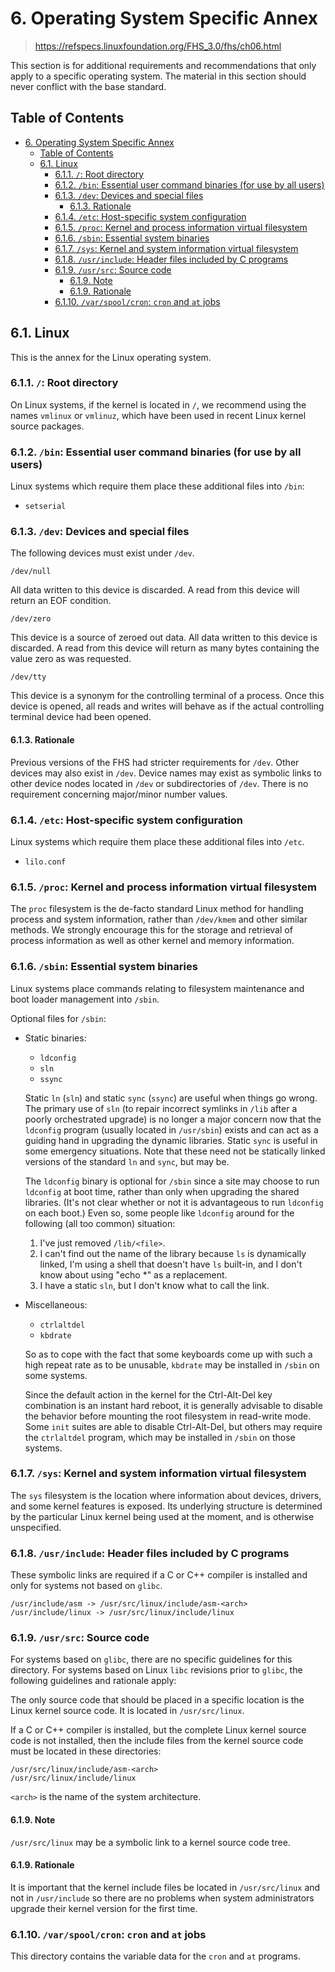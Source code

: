 # 6. Operating System Specific Annex

> <https://refspecs.linuxfoundation.org/FHS_3.0/fhs/ch06.html>

This section is for additional requirements and recommendations that only apply
to a specific operating system. The material in this section should never
conflict with the base standard.

## Table of Contents

- [6. Operating System Specific Annex](#6-operating-system-specific-annex)
  - [Table of Contents](#table-of-contents)
  - [6.1. Linux](#61-linux)
    - [6.1.1. `/`: Root directory](#611--root-directory)
    - [6.1.2. `/bin`: Essential user command binaries (for use by all users)](#612-bin-essential-user-command-binaries-for-use-by-all-users)
    - [6.1.3. `/dev`: Devices and special files](#613-dev-devices-and-special-files)
      - [6.1.3. Rationale](#613-rationale)
    - [6.1.4. `/etc`: Host-specific system configuration](#614-etc-host-specific-system-configuration)
    - [6.1.5. `/proc`: Kernel and process information virtual filesystem](#615-proc-kernel-and-process-information-virtual-filesystem)
    - [6.1.6. `/sbin`: Essential system binaries](#616-sbin-essential-system-binaries)
    - [6.1.7. `/sys`: Kernel and system information virtual filesystem](#617-sys-kernel-and-system-information-virtual-filesystem)
    - [6.1.8. `/usr/include`: Header files included by C programs](#618-usrinclude-header-files-included-by-c-programs)
    - [6.1.9. `/usr/src`: Source code](#619-usrsrc-source-code)
      - [6.1.9. Note](#619-note)
      - [6.1.9. Rationale](#619-rationale)
    - [6.1.10. `/var/spool/cron`: `cron` and `at` jobs](#6110-varspoolcron-cron-and-at-jobs)

## 6.1. Linux

This is the annex for the Linux operating system.

### 6.1.1. `/`: Root directory

On Linux systems, if the kernel is located in `/`, we recommend using the names
`vmlinux` or `vmlinuz`, which have been used in recent Linux kernel source
packages.

### 6.1.2. `/bin`: Essential user command binaries (for use by all users)

Linux systems which require them place these additional files into `/bin`:

- `setserial`

### 6.1.3. `/dev`: Devices and special files

The following devices must exist under `/dev`.

`/dev/null`

All data written to this device is discarded. A read from this device will
return an EOF condition.

`/dev/zero`

This device is a source of zeroed out data. All data written to this device is
discarded. A read from this device will return as many bytes containing the
value zero as was requested.

`/dev/tty`

This device is a synonym for the controlling terminal of a process. Once this
device is opened, all reads and writes will behave as if the actual controlling
terminal device had been opened.

#### 6.1.3. Rationale

Previous versions of the FHS had stricter requirements for `/dev`. Other
devices may also exist in `/dev`. Device names may exist as symbolic links to
other device nodes located in `/dev` or subdirectories of `/dev`. There is no
requirement concerning major/minor number values.

### 6.1.4. `/etc`: Host-specific system configuration

Linux systems which require them place these additional files into `/etc`.

- `lilo.conf`

### 6.1.5. `/proc`: Kernel and process information virtual filesystem

The `proc` filesystem is the de-facto standard Linux method for handling
process and system information, rather than `/dev/kmem` and other similar
methods. We strongly encourage this for the storage and retrieval of process
information as well as other kernel and memory information.

### 6.1.6. `/sbin`: Essential system binaries

Linux systems place commands relating to filesystem maintenance and boot loader
management into `/sbin`.

Optional files for `/sbin`:

- Static binaries:
  - `ldconfig`
  - `sln`
  - `ssync`

  Static `ln` (`sln`) and static `sync` (`ssync`) are useful when things go
  wrong. The primary use of `sln` (to repair incorrect symlinks in `/lib` after
  a poorly orchestrated upgrade) is no longer a major concern now that the
  `ldconfig` program (usually located in `/usr/sbin`) exists and can act as a
  guiding hand in upgrading the dynamic libraries. Static `sync` is useful in
  some emergency situations. Note that these need not be statically linked
  versions of the standard `ln` and `sync`, but may be.

  The `ldconfig` binary is optional for `/sbin` since a site may choose to run
  `ldconfig` at boot time, rather than only when upgrading the shared
  libraries. (It's not clear whether or not it is advantageous to run
  `ldconfig` on each boot.) Even so, some people like `ldconfig` around for the
  following (all too common) situation:
  1. I've just removed `/lib/<file>`.
  2. I can't find out the name of the library because `ls` is dynamically
    linked, I'm using a shell that doesn't have `ls` built-in, and I don't know
    about using "echo *" as a replacement.
  3. I have a static `sln`, but I don't know what to call the link.

- Miscellaneous:
  - `ctrlaltdel`
  - `kbdrate`

  So as to cope with the fact that some keyboards come up with such a high
  repeat rate as to be unusable, `kbdrate` may be installed in `/sbin` on some
  systems.

  Since the default action in the kernel for the Ctrl-Alt-Del key combination
  is an instant hard reboot, it is generally advisable to disable the behavior
  before mounting the root filesystem in read-write mode. Some `init` suites
  are able to disable Ctrl-Alt-Del, but others may require the `ctrlaltdel`
  program, which may be installed in `/sbin` on those systems.

### 6.1.7. `/sys`: Kernel and system information virtual filesystem

The `sys` filesystem is the location where information about devices, drivers,
and some kernel features is exposed. Its underlying structure is determined by
the particular Linux kernel being used at the moment, and is otherwise
unspecified.

### 6.1.8. `/usr/include`: Header files included by C programs

These symbolic links are required if a C or C++ compiler is installed and only
for systems not based on `glibc`.

    /usr/include/asm -> /usr/src/linux/include/asm-<arch>
    /usr/include/linux -> /usr/src/linux/include/linux

### 6.1.9. `/usr/src`: Source code

For systems based on `glibc`, there are no specific guidelines for this
directory. For systems based on Linux `libc` revisions prior to `glibc`, the
following guidelines and rationale apply:

The only source code that should be placed in a specific location is the Linux
kernel source code. It is located in `/usr/src/linux`.

If a C or C++ compiler is installed, but the complete Linux kernel source code
is not installed, then the include files from the kernel source code must be
located in these directories:

    /usr/src/linux/include/asm-<arch>
    /usr/src/linux/include/linux

`<arch>` is the name of the system architecture.

#### 6.1.9. Note

`/usr/src/linux` may be a symbolic link to a kernel source code tree.

#### 6.1.9. Rationale

It is important that the kernel include files be located in `/usr/src/linux`
and not in `/usr/include` so there are no problems when system administrators
upgrade their kernel version for the first time.

### 6.1.10. `/var/spool/cron`: `cron` and `at` jobs

This directory contains the variable data for the `cron` and `at` programs.
